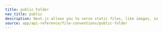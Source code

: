 ```yaml
---
title: public Folder
nav_title: public
description: Next.js allows you to serve static files, like images, in the public directory. You can learn how it works here.
source: app/api-reference/file-conventions/public-folder
---
```

